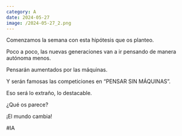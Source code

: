 ```yaml
--- 
category: A 
date: 2024-05-27 
image: /2024-05-27_2.png 
--- 
```


Comenzamos la semana con esta hipótesis que os planteo.

Poco a poco, las nuevas generaciones van a ir pensando de manera autónoma menos. 

Pensarán aumentados por las máquinas.

Y serán famosas las competiciones en “PENSAR SIN MÁQUINAS”.  

Eso será lo extraño, lo destacable.

¿Qué os parece?

¡El mundo cambia!

#IA